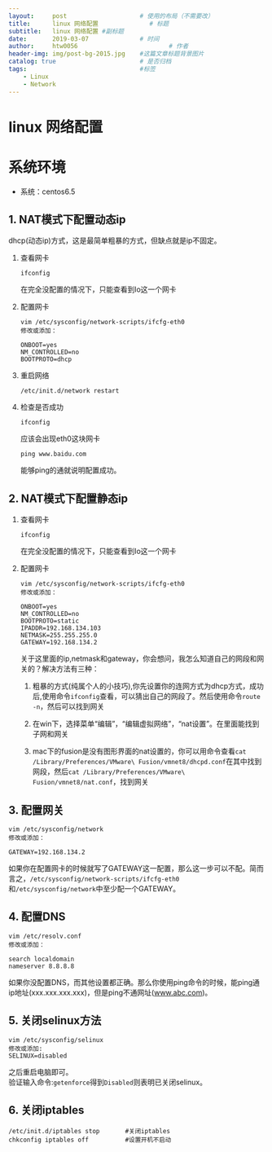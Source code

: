 ```yaml
---
layout:     post   				    # 使用的布局（不需要改）
title:      linux 网络配置				# 标题 
subtitle:   linux 网络配置 #副标题
date:       2019-03-07 				# 时间
author:     htw0056 						# 作者
header-img: img/post-bg-2015.jpg 	#这篇文章标题背景图片
catalog: true 						# 是否归档
tags:								#标签
    - Linux
    - Network
---
```

# linux 网络配置

# 系统环境

- 系统：centos6.5




## 1. NAT模式下配置动态ip


dhcp(动态ip)方式，这是最简单粗暴的方式，但缺点就是ip不固定。


1. 查看网卡

   ```
   ifconfig
   ```

   在完全没配置的情况下，只能查看到lo这一个网卡

2. 配置网卡

   ```
   vim /etc/sysconfig/network-scripts/ifcfg-eth0
   修改或添加：

   ONBOOT=yes
   NM_CONTROLLED=no
   BOOTPROTO=dhcp
   ```

3. 重启网络

   ```
   /etc/init.d/network restart
   ```

4. 检查是否成功

   ```
   ifconfig
   ```

   应该会出现eth0这块网卡

   ```
   ping www.baidu.com
   ```

   能够ping的通就说明配置成功。


## 2. NAT模式下配置静态ip


1. 查看网卡

   ```
   ifconfig
   ```

   在完全没配置的情况下，只能查看到lo这一个网卡

2. 配置网卡

   ```
   vim /etc/sysconfig/network-scripts/ifcfg-eth0
   修改或添加：

   ONBOOT=yes
   NM_CONTROLLED=no
   BOOTPROTO=static
   IPADDR=192.168.134.103
   NETMASK=255.255.255.0
   GATEWAY=192.168.134.2
   ```

   关于这里面的ip,netmask和gateway，你会想问，我怎么知道自己的网段和网关的？解决方法有三种：

   1. 粗暴的方式(纯属个人的小技巧),你先设置你的连网方式为dhcp方式，成功后,使用命令`ifconfig`查看，可以猜出自己的网段了。然后使用命令`route -n`，然后可以找到网关

   2. 在win下，选择菜单“编辑”，“编辑虚拟网络”，“nat设置”。在里面能找到子网和网关

   3. mac下的fusion是没有图形界面的nat设置的，你可以用命令查看`cat /Library/Preferences/VMware\ Fusion/vmnet8/dhcpd.conf`在其中找到网段，然后`cat /Library/Preferences/VMware\ Fusion/vmnet8/nat.conf`，找到网关

## 3. 配置网关

```
vim /etc/sysconfig/network
修改或添加：

GATEWAY=192.168.134.2
```

   如果你在配置网卡的时候就写了GATEWAY这一配置，那么这一步可以不配。简而言之，`/etc/sysconfig/network-scripts/ifcfg-eth0`和`/etc/sysconfig/network`中至少配一个GATEWAY。

## 4. 配置DNS

```
vim /etc/resolv.conf
修改或添加：

search localdomain
nameserver 8.8.8.8
```

 如果你没配置DNS，而其他设置都正确。那么你使用ping命令的时候，能ping通ip地址(xxx.xxx.xxx.xxx)，但是ping不通网址(www.abc.com)。

## 5. 关闭selinux方法

```
vim /etc/sysconfig/selinux
修改或添加:
SELINUX=disabled
```

之后重启电脑即可。  
验证输入命令:`getenforce`得到`Disabled`则表明已关闭selinux。

## 6. 关闭iptables

```
/etc/init.d/iptables stop		#关闭iptables
chkconfig iptables off			#设置开机不启动
```






